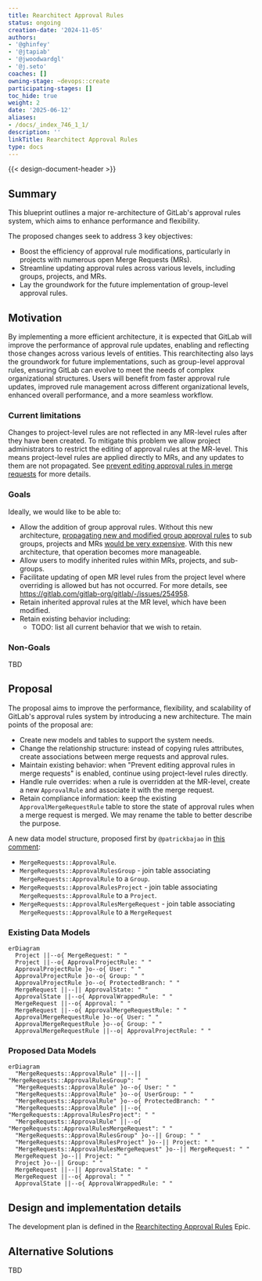 ```yaml
---
title: Rearchitect Approval Rules
status: ongoing
creation-date: '2024-11-05'
authors:
- '@ghinfey'
- '@jtapiab'
- '@jwoodwardgl'
- '@j.seto'
coaches: []
owning-stage: ~devops::create
participating-stages: []
toc_hide: true
weight: 2
date: '2025-06-12'
aliases:
- /docs/_index_746_1_1/
description: ''
linkTitle: Rearchitect Approval Rules
type: docs
---
```


{{< design-document-header >}}

## Summary

This blueprint outlines a major re-architecture of GitLab's approval rules system, which aims to enhance performance and flexibility.

The proposed changes seek to address 3 key objectives:

- Boost the efficiency of approval rule modifications, particularly in projects with numerous open Merge Requests (MRs).
- Streamline updating approval rules across various levels, including groups, projects, and MRs.
- Lay the groundwork for the future implementation of group-level approval rules.

## Motivation

By implementing a more efficient architecture, it is expected that GitLab will improve the performance of approval rule updates, enabling and reflecting those changes across various levels of entities. This rearchitecting also lays the groundwork for future implementations, such as group-level approval rules, ensuring GitLab can evolve to meet the needs of complex organizational structures. Users will benefit from faster approval rule updates, improved rule management across different organizational levels, enhanced overall performance, and a more seamless workflow.

### Current limitations

Changes to project-level rules are not reflected in any MR-level rules after they have been created. To mitigate this problem we allow project administrators to restrict the editing of approval rules at the MR-level. This means project-level rules are applied directly to MRs, and any updates to them are not propagated. See [prevent editing approval rules in merge requests](https://docs.gitlab.com/ee/user/project/merge_requests/approvals/settings.html#prevent-editing-approval-rules-in-merge-requests) for more details.

### Goals

Ideally, we would like to be able to:

- Allow the addition of group approval rules. Without this new architecture, [propagating new and modified group approval rules](https://gitlab.com/gitlab-org/gitlab/-/issues/509984#note_2291076614) to sub groups, projects and MRs [would be very expensive](https://gitlab.com/gitlab-org/gitlab/-/merge_requests/48511#note_469497257). With this new architecture, that operation becomes more manageable.
- Allow users to modify inherited rules within MRs, projects, and sub-groups.
- Facilitate updating of open MR level rules from the project level where overriding is allowed but has not occurred. For more details, see https://gitlab.com/gitlab-org/gitlab/-/issues/254958.
- Retain inherited approval rules at the MR level, which have been modified.
- Retain existing behavior including:
  - TODO: list all current behavior that we wish to retain.

### Non-Goals

TBD

## Proposal

The proposal aims to improve the performance, flexibility, and scalability of GitLab's approval rules system by introducing a new architecture. The main points of the proposal are:

- Create new models and tables to support the system needs.
- Change the relationship structure: instead of copying rules attributes, create associations between merge requests and approval rules.
- Maintain existing behavior: when "Prevent editing approval rules in merge requests" is enabled, continue using project-level rules directly.
- Handle rule overrides: when a rule is overridden at the MR-level, create a new `ApprovalRule` and associate it with the merge request.
- Retain compliance information: keep the existing `ApprovalMergeRequestRule` table to store the state of approval rules when a merge request is merged. We may rename the table to better describe the purpose.

A new data model structure, proposed first by `@patrickbajao` in [this comment](https://gitlab.com/gitlab-org/gitlab/-/merge_requests/48511#note_477202833):

- `MergeRequests::ApprovalRule`.
- `MergeRequests::ApprovalRulesGroup` - join table associating `MergeRequests::ApprovalRule` to a `Group`.
- `MergeRequests::ApprovalRulesProject` - join table associating `MergeRequests::ApprovalRule` to a `Project`.
- `MergeRequests::ApprovalRulesMergeRequest` - join table associating `MergeRequests::ApprovalRule` to a `MergeRequest`

### Existing Data Models

```mermaid
erDiagram
  Project ||--o{ MergeRequest: " "
  Project ||--o{ ApprovalProjectRule: " "
  ApprovalProjectRule }o--o{ User: " "
  ApprovalProjectRule }o--o{ Group: " "
  ApprovalProjectRule }o--o{ ProtectedBranch: " "
  MergeRequest ||--|| ApprovalState: " "
  ApprovalState ||--o{ ApprovalWrappedRule: " "
  MergeRequest ||--o{ Approval: " "
  MergeRequest ||--o{ ApprovalMergeRequestRule: " "
  ApprovalMergeRequestRule }o--o{ User: " "
  ApprovalMergeRequestRule }o--o{ Group: " "
  ApprovalMergeRequestRule ||--o| ApprovalProjectRule: " "
```

### Proposed Data Models

```mermaid
erDiagram
  "MergeRequests::ApprovalRule" ||--|| "MergeRequests::ApprovalRulesGroup": " "
  "MergeRequests::ApprovalRule" }o--o{ User: " "
  "MergeRequests::ApprovalRule" }o--o{ UserGroup: " "
  "MergeRequests::ApprovalRule" }o--o{ ProtectedBranch: " "
  "MergeRequests::ApprovalRule" ||--o{ "MergeRequests::ApprovalRulesProject": " "
  "MergeRequests::ApprovalRule" ||--o{ "MergeRequests::ApprovalRulesMergeRequest": " "
  "MergeRequests::ApprovalRulesGroup" }o--|| Group: " "
  "MergeRequests::ApprovalRulesProject" }o--|| Project: " "
  "MergeRequests::ApprovalRulesMergeRequest" }o--|| MergeRequest: " "
  MergeRequest }o--|| Project: " "
  Project }o--|| Group: " "
  MergeRequest ||--|| ApprovalState: " "
  MergeRequest ||--o{ Approval: " "
  ApprovalState ||--o{ ApprovalWrappedRule: " "
```

## Design and implementation details

The development plan is defined in the [Rearchitecting Approval Rules](https://gitlab.com/groups/gitlab-org/-/epics/12955) Epic.

## Alternative Solutions

TBD
